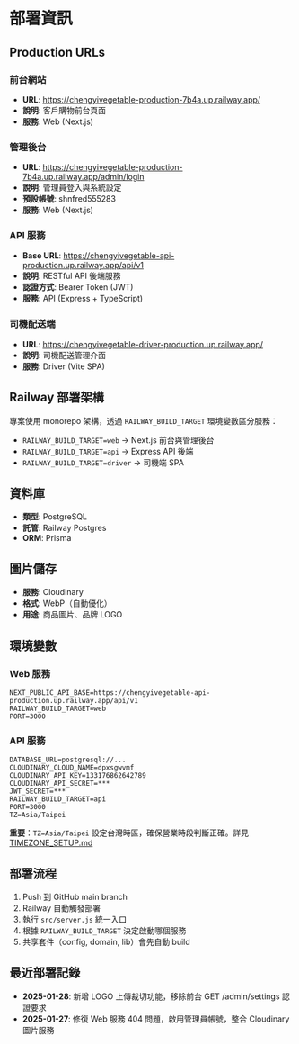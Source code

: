 # 部署資訊

## Production URLs

### 前台網站
- **URL**: https://chengyivegetable-production-7b4a.up.railway.app/
- **說明**: 客戶購物前台頁面
- **服務**: Web (Next.js)

### 管理後台
- **URL**: https://chengyivegetable-production-7b4a.up.railway.app/admin/login
- **說明**: 管理員登入與系統設定
- **預設帳號**: shnfred555283
- **服務**: Web (Next.js)

### API 服務
- **Base URL**: https://chengyivegetable-api-production.up.railway.app/api/v1
- **說明**: RESTful API 後端服務
- **認證方式**: Bearer Token (JWT)
- **服務**: API (Express + TypeScript)

### 司機配送端
- **URL**: https://chengyivegetable-driver-production.up.railway.app/
- **說明**: 司機配送管理介面
- **服務**: Driver (Vite SPA)

## Railway 部署架構

專案使用 monorepo 架構，透過 `RAILWAY_BUILD_TARGET` 環境變數區分服務：

- `RAILWAY_BUILD_TARGET=web` → Next.js 前台與管理後台
- `RAILWAY_BUILD_TARGET=api` → Express API 後端
- `RAILWAY_BUILD_TARGET=driver` → 司機端 SPA

## 資料庫

- **類型**: PostgreSQL
- **託管**: Railway Postgres
- **ORM**: Prisma

## 圖片儲存

- **服務**: Cloudinary
- **格式**: WebP（自動優化）
- **用途**: 商品圖片、品牌 LOGO

## 環境變數

### Web 服務
```
NEXT_PUBLIC_API_BASE=https://chengyivegetable-api-production.up.railway.app/api/v1
RAILWAY_BUILD_TARGET=web
PORT=3000
```

### API 服務
```
DATABASE_URL=postgresql://...
CLOUDINARY_CLOUD_NAME=dpxsgwvmf
CLOUDINARY_API_KEY=133176862642789
CLOUDINARY_API_SECRET=***
JWT_SECRET=***
RAILWAY_BUILD_TARGET=api
PORT=3000
TZ=Asia/Taipei
```

**重要**：`TZ=Asia/Taipei` 設定台灣時區，確保營業時段判斷正確。詳見 [TIMEZONE_SETUP.md](./TIMEZONE_SETUP.md)

## 部署流程

1. Push 到 GitHub main branch
2. Railway 自動觸發部署
3. 執行 `src/server.js` 統一入口
4. 根據 `RAILWAY_BUILD_TARGET` 決定啟動哪個服務
5. 共享套件（config, domain, lib）會先自動 build

## 最近部署記錄

- **2025-01-28**: 新增 LOGO 上傳裁切功能，移除前台 GET /admin/settings 認證要求
- **2025-01-27**: 修復 Web 服務 404 問題，啟用管理員帳號，整合 Cloudinary 圖片服務
